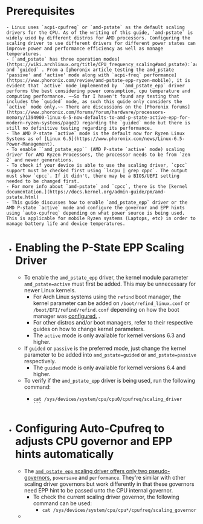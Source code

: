 # Prerequisites
	- Linux uses `acpi-cpufreq` or `amd-pstate` as the default scaling drivers for the CPU. As of the writing of this guide, `amd-pstate` is widely used by different distros for AMD processors. Configuring the scaling driver to use different drivers for different power states can improve power and performance efficiency as well as manage temperatures.
	- [`amd_pstate` has three operation modes](https://wiki.archlinux.org/title/CPU_frequency_scaling#amd_pstate):`active`,`passive` and `guided` . From a [phoronix article testing the amd_pstate 'passive' and 'active' mode along with `acpi-freq` performance](https://www.phoronix.com/review/amd-pstate-epp-ryzen-mobile), it is evident that `active` mode implemented by  `amd_pstate_epp` driver performs the best considering power consumption, cpu temperature and  computing performance. ~~So far I haven't found any testing that includes the `guided` mode, as such this guide only considers the `active` mode only.~~ There are discussions on the [Phoronix forums](https://www.phoronix.com/forums/forum/hardware/processors-memory/1394900-linux-6-5-now-defaults-to-amd-p-state-active-epp-for-modern-ryzen-systems/page2) regarding the `guided` mode but there is still no definitive testing regarding its performance.
	- The AMD P-state `active` mode is the default now for Ryzen Linux Systems as of [Linux 6.5](https://www.phoronix.com/news/Linux-6.5-Power-Management).
	- To enable ``amd_pstate_epp`` (AMD P-state `active` mode) scaling driver for AMD Ryzen Processors, the processor needs to be from `zen 2` and newer generations.
	- To check if your device is able to use the scaling driver, `cpcc` support must be checked first using `lscpu | grep cppc`. The output must show `cpcc`. If it didn't, there may be a BIOS/UEFI setting needed to be changed first.
	- For more info about `amd-pstate` and `cpcc`, there is the [kernel documentation.](https://docs.kernel.org/admin-guide/pm/amd-pstate.html)
	- This guide discusses how to enable `amd_pstate_epp` driver or the AMD P-state `active` mode and configure the governor and EPP hints using `auto-cpufreq` depending on what power source is being used. This is applicable for mobile Ryzen systems (Laptops, etc) in order to manage battery life and device temperatures.
- # Enabling the P-State EPP Scaling Driver
	- To enable the `amd_pstate_epp` driver, the kernel module parameter `amd_pstate=active` must first be added. This may be unnecessary for newer Linux kernels.
		- For Arch Linux systems using the `refind` boot manager, the kernel parameter can be added on `/boot/refind_linux.conf` or `/boot/EFI/refind/refind.conf` depending on how the boot manager was [configured.](https://wiki.archlinux.org/title/REFInd#Configuration) .
		- For other distros and/or boot managers, refer to their respective guides on how to change kernel parameters.
		- The ``active`` mode is only available for kernel versions 6.3 and higher.
	- If `guided` or `passive` is the preferred mode, just change the kernel parameter to be added into `amd_pstate=guided` or `amd_pstate=passive` respectively.
		- The ``guided`` mode is only available for kernel versions 6.4 and higher.
	- To verify if the `amd_pstate_epp` driver is being used, run the following command:
		- ````
		  cat /sys/devices/system/cpu/cpu0/cpufreq/scaling_driver
		  ```
- # Configuring Auto-Cpufreq to adjusts CPU governor and EPP hints automatically
	- The [`amd_pstate_epp` scaling driver offers only two pseudo-governors](https://wiki.archlinux.org/title/CPU_frequency_scaling#Autonomous_frequency_scaling), `powersave` and `performance`.  They're similar with other scaling driver governors but work differently in that these governors need EPP hint to be passed unto the CPU internal governor.
		- To check the current scaling driver governor, the following command can be used:
			- `cat /sys/devices/system/cpu/cpu*/cpufreq/scaling_governor`
	-